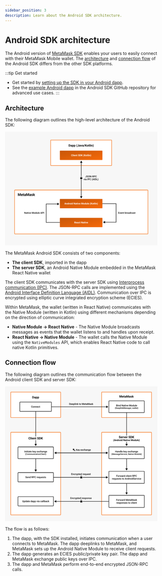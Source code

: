 ```yaml
---
sidebar_position: 3
description: Learn about the Android SDK architecture.
---
```


# Android SDK architecture

The Android version of [MetaMask SDK](index.md) enables your users to easily connect with their
MetaMask Mobile wallet.
The [architecture](#architecture) and [connection flow](#connection-flow) of
the Android SDK differs from the other SDK platforms.

:::tip Get started

- Get started by [setting up the SDK in your Android dapp](../../how-to/use-sdk/mobile/android.md).
- See the [example Android dapp](https://github.com/MetaMask/metamask-android-sdk/tree/main/app) in
  the Android SDK GitHub repository for advanced use cases.
  :::

## Architecture

The following diagram outlines the high-level architecture of the Android SDK:

![Android SDK architecture diagram](../assets/sdk-android-architecture.png)

The MetaMask Android SDK consists of two components:

- **The client SDK**, imported in the dapp
- **The server SDK**, an Android Native Module embedded in the MetaMask React Native wallet

The client SDK communicates with the server SDK using
[Interprocess communication (IPC)](https://developer.android.com/guide/components/processes-and-threads#IPC).
The JSON-RPC calls are implemented using the
[Android Interface Definition Language (AIDL)](https://developer.android.com/guide/components/aidl).
Communication over IPC is encrypted using elliptic curve integrated encryption scheme (ECIES).

Within MetaMask, the wallet (written in React Native) communicates with the Native Module (written
in Kotlin) using different mechanisms depending on the direction of communication:

- **Native Module &rarr; React Native** - The Native Module broadcasts messages as events that the wallet
  listens to and handles upon receipt.
- **React Native &rarr; Native Module** - The wallet calls the Native Module using the `NativeModules` API,
  which enables React Native code to call native Kotlin primitives.

## Connection flow

The following diagram outlines the communication flow between the Android client SDK and server SDK:

![Android SDK communication diagram](../assets/sdk-android-communication.png)

The flow is as follows:

1. The dapp, with the SDK installed, initiates communication when a user connects to MetaMask.
   The dapp deeplinks to MetaMask, and MetaMask sets up the Android Native Module to receive client requests.
2. The dapp generates an ECIES public/private key pair.
   The dapp and MetaMask exchange public keys over IPC.
3. The dapp and MetaMask perform end-to-end encrypted JSON-RPC calls.
